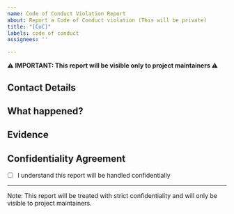 ```yaml
---
name: Code of Conduct Violation Report
about: Report a Code of Conduct violation (This will be private)
title: "[CoC]"
labels: code of conduct
assignees: ''

---
```


**⚠️ IMPORTANT: This report will be visible only to project maintainers ⚠️**

## Contact Details
<!-- How can we get in touch with you if we need more info? -->
<!-- e.g., email@example.com -->


## What happened?
<!-- Please describe the incident. Be as specific as possible -->


## Evidence
<!-- If possible, please provide links or screenshots (these will be kept private) -->


## Confidentiality Agreement
- [ ] I understand this report will be handled confidentially

---
Note: This report will be treated with strict confidentiality and will only be visible to project maintainers.
